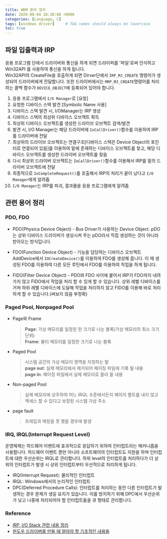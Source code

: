 ```yaml
---
title: WDM 용어 정리
date: 2020-08-04 18:30:00 +0900
categories: [Language, C]
tags: [windows driver]     # TAG names should always be lowercase
toc: true
---
```


## 파일 입출력과 IRP
응용 프로그램 단에서 드라이버와 통신을 하게 되면 드라이퍼를 '파일'로써 인식하고 Win32API 를 사용하여 통신을 하게 됩니다.  
Win32API의 CreateFile을 호출하게 되면 Dirver단에서 ```IRP_MJ_CREATE``` 명령어가 생성되어 드라이버에게 전달합니다.
또한 드라이버에서는 ```MRP_MJ_CREATE```명령어를 처리하는 콜백 함수가 ```DEVICE_OBJECT```에 등록되어 있어야 합니다.

1. 응용 프로그램에서 ```I/O Manager```로 [요청]
2. 요청한 디바이스 스택 발견 [Symbolic Name 사용]
3. 디바이스 스택 발견 시, I/OManager는 IRP 생성
4. 디바이스 스택의 최상위 디바이스 오브젝트 획득
5. 최상위 디바이스 오브젝트를 생성한 드라이브 오브젝트 검색/발견
6. 발견 시, I/O Manager는 해당 드라이버에 ```IoCallDriver()```함수를 이용하여 IRP를 드라이버에 전달
7. 최상위의 드라이브 오브젝트는 연결구조[디바이스 스택은 Device Object의 포인터로 연결되어 있음]를 이용하여 밑에 존재하는 디바이스 오브젝트를 찾고, 해당 디바이스 오브젝트를 생성한 드라이버 오브젝트를 찾음
8. 다시 최상위 드라이버 오브젝트는 ```IoCallDriver()```함수를 이용해서 IRP를 밑의 드라이버 오브젝트에 전달
9. 최종적으로 ```IoCompleteRequest()```를 호출해서 IRP의 처리가 끝이 났다고 ```I/O Manager```에게 알려줌
10. ```I/O Manager```는 IRP를 파괴, 결과물을 응용 프로그램에게 알려줌

## 관련 용어 정리
### PDO, FDO
* PDO(Physica Device Object) - Bus Driver가 사용하는 Device Object.
pDO는 상위 디바이스 드라이버가 생성시켜 주는 pDO라서 직접 생성하는 것이 아니라 받아오는 방식입니다.

* FDO(Function Device Object) - 기능을 담당하는 디바이스 오브젝트 AddDevice에서 ```IOCreateDevice()```를 이용하여 FDO를 생성해 줍니다.
이 때 생성된 FDO를 이용하여 다른 모든 루틴에서 FDO를 이용하여 작업을 하게 됩니다.

* FIDO(Filter Device Object) - PDO와 FDO 사이에 붙어서 IRP가 FDO까지 내려가지 않고 FIDO에서 작업을 처리 할 수 있게 할 수 있습니다.
상위 레벨 디바이스를 거쳐 하위 레벨 디바이스에 도달해 작업을 처리하지 않고 FIDO를 이용해 바로 처리하게 할 수 있습니다.(써보지 않음 부정확)
### Paged Pool, Nonpaged Pool
* Page와 Frame
    > __Page__: 가상 메모리를 일정된 한 크기로 나눈 블록(가상 메모리의 최소 크기 단위)    
    __Frame__: 물리 메모리를 일정한 크기로 나눈 블록 
* Paged Pool
    > 시스템 공간의 가상 메모리 영역을 지칭하는 말  
    __page out__: 실제 메모리에서 제거되어 페이징 파일에 기록 될 내용  
    __page in__: 페이징 파일에서 실제 메모리로 올라 올 내용
* Non-paged Pool
    > 실제 메모리에 상주하여 어느 IRQL 수준에서든지 페이지 폴트를 내지 않고 액세스 할 수 있다고 보장된 시스템 가상 주소
* page fault
    > 프레임과 매칭을 못 했을 경우에 발생

### IRQ, IRQL(Interrupt Request Level)
운영체제는 하드웨어 이벤트에 효과적으로 응답하기 위하여 인터럽트라는 매커니즘을 사용합니다.
하드웨어 이벤트 뿐만 아니라 소프트웨어의 인터럽트도 지원을 하며 인터럽트에 대한 우선순위는 IRQL로 관리합니다.
하위 level의 인터럽트를 처리하다가 더 상위의 인터럽트가 발생 시 상위 인터럽트부터 우선적으로 처리하게 됩니다.
* IRQ(Interrupt Request): 물리적인 인터럽트
* IRQL: Windows에서의 논리적인 인터럽트
* DPC(Deferred Procedure Calls): 인터럽트를 처리하는 동안 다른 인터럽트가 발생하는 경우 문제가 생길 요지가 있습니다.
 이를 방지하기 위해 DPC에서 우선순위가 낮고 나중에 처리되어야 할 인터럽트들을 큐 형태로 관리합니다. 


### Reference
* [IRP, I/O Stack 관련 내용 정리](https://richong.tistory.com/275)  
* [윈도우 드라이버를 만들 때 알아야 할 기초적인 내용들](https://www.benjaminlog.com/entry/what-every-driver-programmer-should-know)
